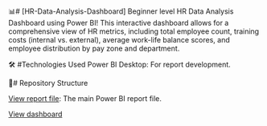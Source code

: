 
📊# [HR-Data-Analysis-Dashboard]
Beginner level HR Data Analysis Dashboard using Power BI! This interactive dashboard allows for a comprehensive view of HR metrics, including total employee count, training costs (internal vs. external), average work-life balance scores, and employee distribution by pay zone and department.



🛠️ #Technologies Used
Power BI Desktop: For report development.


📂# Repository Structure

[View report file](https://github.com/Stanlousnhau/HR-Data-Analysis-Dashboard/blob/main/HR%20ANALYTICS%20DASHBOARD.pbit): The main Power BI report file.

[View dashboard](https://github.com/Stanlousnhau/HR-Data-Analysis-Dashboard/blob/main/HR%20Ana.png)
